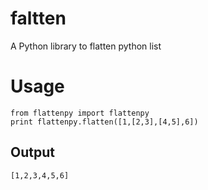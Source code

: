 # faltten
A Python library to flatten python list

# Usage
```
from flattenpy import flattenpy 
print flattenpy.flatten([1,[2,3],[4,5],6])
```

## Output
`[1,2,3,4,5,6]`
